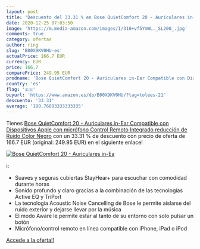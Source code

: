 ```yaml
---
layout: post
title: 'Descuento del 33.31 % en Bose QuietComfort 20 - Auriculares in-Ea'
date: 2020-12-25 07:03:50
image: 'https://m.media-amazon.com/images/I/310+vf5YmWL._SL200_.jpg'
comments: true
category: ofertas
author: ring
slug: 'B00X9KV0HU-es'
actualPrice: 166.7 EUR
currency: EUR
price: 166.7
comparePrice: 249.95 EUR
prodname: 'Bose QuietComfort 20 - Auriculares in-Ear Compatible con Dispositivos Apple  con micrófono  Control Remoto Integrado  reducción de Ruido  Color Negro'
country: 'es'
flag: '🇪🇸'
buyurl: 'https://www.amazon.es/dp/B00X9KV0HU/?tag=tolees-21'
descuento: '33.31'
average: '180.76083333333335'
---
```


Tienes [Bose QuietComfort 20 - Auriculares in-Ear Compatible con Dispositivos Apple  con micrófono  Control Remoto Integrado  reducción de Ruido  Color Negro](https://www.amazon.es/dp/B00X9KV0HU/?tag=tolees-21) con un 33.31 % de descuento con precio de oferta de 166.7 EUR (original: 249.95 EUR) en el siguiente enlace!

[![Bose QuietComfort 20 - Auriculares in-Ea](https://m.media-amazon.com/images/I/310+vf5YmWL._SL200_.jpg)](https://www.amazon.es/dp/B00X9KV0HU/?tag=tolees-21)

ℹ️:

- Suaves y seguras cubiertas StayHear+ para escuchar con comodidad durante horas
- Sonido profundo y claro gracias a la combinación de las tecnologías Active EQ y TriPort
- La tecnología Acoustic Noise Cancelling de Bose le permite aislarse del ruido exterior y dejarse llevar por la música
- El modo Aware le permite estar al tanto de su entorno con solo pulsar un botón
- Micrófono/control remoto en línea compatible con iPhone, iPad o iPod

[Accede a la oferta!!](https://www.amazon.es/dp/B00X9KV0HU/?tag=tolees-21)
